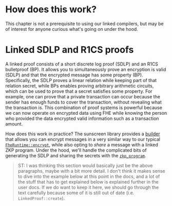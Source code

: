 # How does this work?

This chapter is not a prerequisite to using our linked compilers, but may be of
interest for anyone curious what's going on under the hood.

# Linked SDLP and R1CS proofs

A linked proof consists of a short discrete log proof (SDLP) and an R1CS bulletproof (BP). It allows you to simultaneously prove an encryption is valid (SDLP) and that the encrypted message has some property (BP). Specifically, the SDLP proves a linear relation while keeping part of that relation secret, while BPs enables proving arbitrary arithmetic circuits, which can be used to prove that a secret satisfies some property. For example, one can prove that a private transaction can occur because the sender has enough funds to cover the transaction, without revealing what the transaction is. This combination of proof systems is powerful because we can now operate on encrypted data using FHE while knowing the person who provided the data encrypted valid information such as a transaction amount.

How does this work in practice? The sunscreen library provides a [builder](`crate::linked::LogProofBuilder`) that allows you can encrypt messages in a very similar way to our typical [`FheRuntime::encrypt`](crate::FheRuntime::encrypt), while also opting to _share_ a message with a linked ZKP program. Under the hood, we'll handle the complicated bits of generating the SDLP and sharing the secrets with the [`zkp_program`](crate::zkp_program).

> ST: I was thinking this section would basically just be the above paragraphs, maybe with a bit more detail. I don't think it makes sense to dive into the example below at this point in the docs, and a lot of the stuff that has to get explained below is explained further in the user docs. If we do want to keep it here, we should go through the text carefully because some of it is still out of date (i.e. `LinkedProof::create`).


<!--
# Example

Let's perform a transaction where the transaction amount and balance are private. We want to prove that the transaction is valid (i.e. the transaction amount is positive and less than or equal to the balance) without revealing the transaction amount. Let's first define a relevant FHE program for computing the new balance.

```rust
# use sunscreen::{
#     fhe_program,
#     types::{
#         bfv::Signed,
#         Cipher,
#     },
# };
/// Subtract a transaction amount from a user's balance
#[fhe_program(scheme = "bfv")]
fn update_balance(balance: Cipher<Signed>, tx: Cipher<Signed>) -> Cipher<Signed> {
    balance - tx
}
```

We can run this program on encrypted inputs as is, but we likely want to check that the user can perform this action. This means we need to check that the _encrypted_ transaction amount follows these properties:

1. The encrypted amount is well-formed, meaning the user encrypted an intended transaction amount instead of providing a random ciphertext.
2. The transaction amount is less than or equal to the balance. Otherwise a user could spend more than they have.
3. The transaction amount is positive. If not, the user could add money to their balance!

In order to enforce these checks, we can use the following ZKP.

```rust
# use sunscreen::{
#    bulletproofs::BulletproofsBackend,
#    fhe_program,
#    linked::{LinkedProof, LogProofBuilder, Sdlp},
#    types::{
#        bfv::Signed,
#        zkp::{AsFieldElement, BfvSigned, BulletproofsField, ConstrainCmp, Field, FieldSpec},
#        Cipher,
#    },
#    zkp_program, zkp_var, Ciphertext, CompiledFheProgram, CompiledZkpProgram, Compiler,
#    FheZkpApplication, FheZkpRuntime, Params, PrivateKey, PublicKey, Result, ZkpProgramInput,
# };

// Property 1: The encrypted data is well formed. This is proven before this ZKP
// is executed.
#[zkp_program]
fn valid_transaction<F: FieldSpec>(#[linked] tx: BfvSigned<F>, #[public] balance: Field<F>) {
    // Convert the message encoded in the encrypted value into a signed value
    // the ZKP can understand.
    let tx_recon = tx.into_field_elem();

    // Property 2: The user has a high enough balance so they don't spend more
    // than they have.
    balance.constrain_ge_bounded(tx_recon, 64);

    // Property 3: The transaction amount is positive.
    zkp_var!(0).constrain_le_bounded(tx_recon, 64);
}
```

There are two important points to notice in this example. The first is that the encrypted components are provided using the `#[linked]` attribute, where the type specifies how the message in the encrypted data is encoded. Linked arguments must be specified before any other type of argument in a ZKP program.

The second piece to carefully note is that the transaction amount is not immediately available in the ZKP program: the user must call `tx.into_field_element` to convert the message into a value the ZKP can understand. This is because linked inputs are provided _in the underlying encoding format_ of the encryption scheme they are from. In the case of a `BfvSigned` value, this means that the message in the encrypted data is provided as a polynomial where the coefficients of the polynomial form encode something similar to the signed binary expansion of the signed value. The `into_field_element` method converts this representation into a signed ZKP value that can be used with the other normal ZKP methods.

With all of these pieces, we can use the `LinkedProof::create` function to generate
a proof that the encrypted transaction amount is less than or equal to the
balance.

```rust
use sunscreen::{
    bulletproofs::BulletproofsBackend,
    fhe_program,
    linked::{LinkedProof, LogProofBuilder, Sdlp},
    types::{
        bfv::Signed,
        zkp::{AsFieldElement, BfvSigned, BulletproofsField, ConstrainCmp, Field, FieldSpec},
        Cipher,
    },
    zkp_program, zkp_var, Ciphertext, CompiledFheProgram, CompiledZkpProgram, Compiler,
    FheZkpApplication, FheZkpRuntime, Params, PrivateKey, PublicKey, Result, ZkpProgramInput,
    FheProgramInput
};

/// Subtract a transaction amount from a user's balance
#[fhe_program(scheme = "bfv")]
fn update_balance(balance: Signed, tx: Cipher<Signed>) -> Cipher<Signed> {
    balance - tx
}

// Property 1: The encrypted data is well formed. This is proven before this ZKP
// is executed.
#[zkp_program]
fn valid_transaction<F: FieldSpec>(#[linked] tx: BfvSigned<F>, #[public] balance: Field<F>) {
    // Convert the message encoded in the encrypted value into a signed value
    // the ZKP can understand.
    let tx_recon = tx.into_field_elem();

    // Property 2: The user has a high enough balance so they don't spend more
    // than they have.
    balance.constrain_ge_bounded(tx_recon, 64);

    // Property 3: The transaction amount is positive.
    zkp_var!(0).constrain_le_bounded(tx_recon, 64);
}

fn main() {
    // Create an application that contains both our FHE and ZKP programs.
    let app = Compiler::new()
        .fhe_program(update_balance)
        .with_params(&Params {
            lattice_dimension: 1024,
            coeff_modulus: vec![0x7e00001],
            plain_modulus: 512,
            scheme_type: sunscreen::SchemeType::Bfv,
            security_level: sunscreen::SecurityLevel::TC128,
        })
        .zkp_backend::<BulletproofsBackend>()
        .zkp_program(valid_transaction)
        .compile()
        .unwrap();

    // Generate the runtime that we can use to encrypt data.
    let rt = FheZkpRuntime::new(app.params(), &BulletproofsBackend::new()).unwrap();

    // Generate the BFV encryption keys.
    let (public_key, _secret_key) = rt.generate_keys().unwrap();

    // Extract the ZKP program.
    let valid_transaction_zkp = app.get_zkp_program(valid_transaction).unwrap();
    let update_balance_fhe = app.get_fhe_program(update_balance).unwrap();

    // The public balance we want to check against.
    let balance = 10i64;

    // The private transaction a user wants to submit.
    let tx = 5;

    let mut proof_builder = LogProofBuilder::new(&rt);

    // Encrypt the transaction amount, returning both the encrypted value and
    // the message to pass to the ZKP.
    let (encrypted_transaction, tx_msg) = proof_builder
        .encrypt_returning_link(&Signed::from(tx), &public_key)
        .unwrap();

    // Generate the proof that the user has a valid transaction to perform. The
    // user would provide this proof, while the external party running the FHE
    // program would verify the ZKP program to ensure the transaction can
    // commense.
    println!("Performing linked proof");
    let lp = proof_builder
        // Prove on the specified ZKP program
        .zkp_program(valid_transaction_zkp)
        .unwrap()
        
        // Provide the inputs to the ZKP. The linked input is provided when we
        // perform the encryption, while the balance is public.
        .linked_input(tx_msg) 
        .public_input(BulletproofsField::from(balance))

        // Build the proof that shows all three properties:
        // 1. That the encrypted linked input is well formed.
        // 2. That the user has the balance to perform the transaction.
        // 3. That the transaction amount is non-negative.
        .build_linkedproof()
        .unwrap();
    println!("Linked proof done");

    // The system running the transaction would perform this validation step to
    // ensure that the transaction is valid.
    println!("Performing linked verify");
    lp.verify(
        valid_transaction_zkp,
        vec![BulletproofsField::from(balance)],
        vec![],
    )
    .expect("Failed to verify linked proof");
    println!("Linked verify done");

    // Now that we have proven the user has submitted a proper transaction, we
    // can execute the transaction. This example is contrived as the same secret
    // and public key are used for a transaction, whereas in practice multiple
    // keys would be involved depending on the system.
    let args: Vec<FheProgramInput> = 
        vec![Signed::from(balance).into(), encrypted_transaction.into()];
    let new_balance = rt.run(
        update_balance_fhe,
        args,
        &public_key,
    ).unwrap();
}
```
-->

